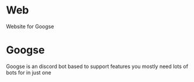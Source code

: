 # Web
Website for Googse

# Googse
Googse is an discord bot based to support features you mostly need lots of bots for in just one


